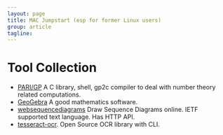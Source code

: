```yaml
---
layout: page
title: MAC Jumpstart (esp for former Linux users)
group: article
tagline: 
---
```


# Tool Collection

   * [PARI/GP](http://pari.math.u-bordeaux.fr/) 
   A C library, shell, gp2c compiler to deal with number 
   theory related computations. 
   * [GeoGebra](http://www.geogebra.org) 
   A good mathematics software.
   * [websequencediagrams](http://www.websequencediagrams.com/)
   Draw Sequence Diagrams online. 
   IETF supported text language. 
   Has HTTP API. 
   * [tesseract-ocr](http://code.google.com/p/tesseract-ocr/). 
   Open Source OCR library with CLI. 

